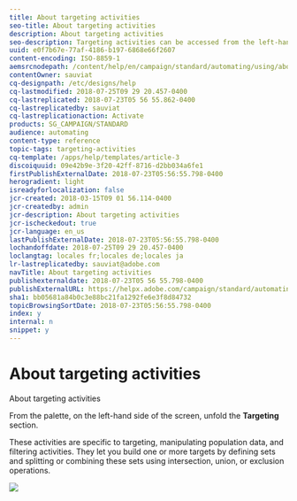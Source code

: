 ```yaml
---
title: About targeting activities
seo-title: About targeting activities
description: About targeting activities
seo-description: Targeting activities can be accessed from the left-hand side of the screen.
uuid: e0f7b67e-77af-4186-b197-6868e66f2607
content-encoding: ISO-8859-1
aemsrcnodepath: /content/help/en/campaign/standard/automating/using/about-targeting-activities
contentOwner: sauviat
cq-designpath: /etc/designs/help
cq-lastmodified: 2018-07-25T09 29 20.457-0400
cq-lastreplicated: 2018-07-23T05 56 55.862-0400
cq-lastreplicatedby: sauviat
cq-lastreplicationaction: Activate
products: SG_CAMPAIGN/STANDARD
audience: automating
content-type: reference
topic-tags: targeting-activities
cq-template: /apps/help/templates/article-3
discoiquuid: 09e42b9e-3f20-42ff-8716-d2bb034a6fe1
firstPublishExternalDate: 2018-07-23T05:56:55.798-0400
herogradient: light
isreadyforlocalization: false
jcr-created: 2018-03-15T09 01 56.114-0400
jcr-createdby: admin
jcr-description: About targeting activities
jcr-ischeckedout: true
jcr-language: en_us
lastPublishExternalDate: 2018-07-23T05:56:55.798-0400
lochandoffdate: 2018-07-25T09 29 20.457-0400
loclangtag: locales fr;locales de;locales ja
lr-lastreplicatedby: sauviat@adobe.com
navTitle: About targeting activities
publishexternaldate: 2018-07-23T05 56 55.798-0400
publishExternalURL: https://helpx.adobe.com/campaign/standard/automating/using/about-targeting-activities.html
sha1: bb05681a84b0c3e88bc21fa1292fe6e3f8d84732
topicBrowsingSortDate: 2018-07-23T05:56:55.798-0400
index: y
internal: n
snippet: y
---
```


# About targeting activities

About targeting activities

From the palette, on the left-hand side of the screen, unfold the **Targeting** section.

These activities are specific to targeting, manipulating population data, and filtering activities. They let you build one or more targets by defining sets and splitting or combining these sets using intersection, union, or exclusion operations.

![](assets/wkf_targeting_activities.png)

